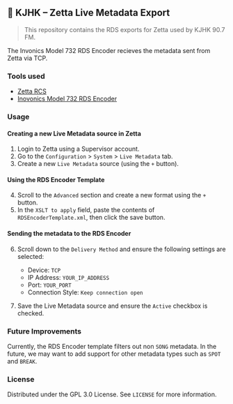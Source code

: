 ## 📄 KJHK – Zetta Live Metadata Export

> This repository contains the RDS exports for Zetta used by KJHK 90.7 FM.

The Invonics Model 732 RDS Encoder recieves the metadata sent from Zetta via TCP.

### Tools used

-   [Zetta RCS](https://www.rcsworks.com/zetta/)
-   [Inovonics Model 732 RDS Encoder](https://www.inovonicsbroadcast.com/product/732)

### Usage

#### Creating a new Live Metadata source in Zetta

1. Login to Zetta using a Supervisor account.
2. Go to the `Configuration` > `System` > `Live Metadata` tab.
3. Create a new `Live Metadata` source (using the `+` button).

#### Using the RDS Encoder Template

4. Scroll to the `Advanced` section and create a new format using the `+` button.
5. In the `XSLT to apply` field, paste the contents of `RDSEncoderTemplate.xml`, then click the save button.

#### Sending the metadata to the RDS Encoder

6. Scroll down to the `Delivery Method` and ensure the following settings are selected:

    - Device: `TCP`
    - IP Address: `YOUR_IP_ADDRESS`
    - Port: `YOUR_PORT`
    - Connection Style: `Keep connection open`

7. Save the Live Metadata source and ensure the `Active` checkbox is checked.

### Future Improvements

Currently, the RDS Encoder template filters out non `SONG` metadata. In the future, we may want to add support for other metadata types such as `SPOT` and `BREAK`.

### License

Distributed under the GPL 3.0 License. See `LICENSE` for more information.
